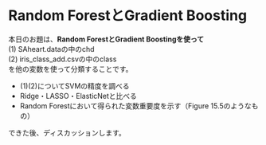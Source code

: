 # Random ForestとGradient Boosting
本日のお題は、**Random ForestとGradient Boostingを使って**<br>
(1) SAheart.dataの中のchd<br>
(2) iris_class_add.csvの中のclass<br>
を他の変数を使って分類することです。

* (1)(2)についてSVMの精度を調べる
* Ridge・LASSO・ElasticNetと比べる
* Random Forestにおいて得られた変数重要度を示す（Figure 15.5のようなもの）

できた後、ディスカッションします。
